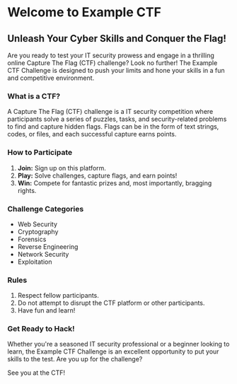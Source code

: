# Welcome to Example CTF

## Unleash Your Cyber Skills and Conquer the Flag!

Are you ready to test your IT security prowess and engage in a thrilling online Capture The Flag (CTF) challenge? Look
no further! The Example CTF Challenge is designed to push your limits and hone your skills in a fun and competitive
environment.

### What is a CTF?

A Capture The Flag (CTF) challenge is a IT security competition where participants solve a series of puzzles, tasks,
and security-related problems to find and capture hidden flags.
Flags can be in the form of text strings, codes, or files, and each successful capture earns points.

### How to Participate

1. **Join:** Sign up on this platform.
2. **Play:** Solve challenges, capture flags, and earn points!
3. **Win:** Compete for fantastic prizes and, most importantly, bragging rights.

### Challenge Categories

- Web Security
- Cryptography
- Forensics
- Reverse Engineering
- Network Security
- Exploitation

### Rules

1. Respect fellow participants.
2. Do not attempt to disrupt the CTF platform or other participants.
3. Have fun and learn!

### Get Ready to Hack!

Whether you're a seasoned IT security professional or a beginner looking to learn, the Example CTF Challenge is an
excellent opportunity to put your skills to the test.
Are you up for the challenge?

See you at the CTF!
